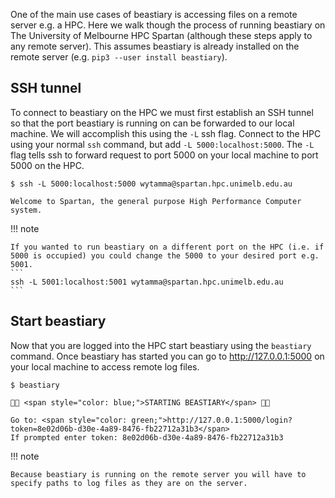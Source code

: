 
One of the main use cases of beastiary is accessing files on a remote server e.g. a HPC. Here we walk though the process of running beastiary on The University of Melbourne HPC Spartan (although these steps apply to any remote server). This assumes beastiary is already installed on the remote server (e.g. `pip3 --user install beastiary`). 

## SSH tunnel

To connect to beastiary on the HPC we must first establish an SSH tunnel so that the port beastiary is running on can be forwarded to our local machine. We will accomplish this using the `-L` ssh flag. Connect to the HPC using your normal `ssh` command, but add `-L 5000:localhost:5000`. The `-L` flag tells ssh to forward request to port 5000 on your local machine to port 5000 on the HPC. 

<div class="termy">

```console
$ ssh -L 5000:localhost:5000 wytamma@spartan.hpc.unimelb.edu.au

Welcome to Spartan, the general purpose High Performance Computer system.
```

</div>


!!! note
    
    If you wanted to run beastiary on a different port on the HPC (i.e. if 5000 is occupied) you could change the 5000 to your desired port e.g. 5001. 
    ```
    ssh -L 5001:localhost:5001 wytamma@spartan.hpc.unimelb.edu.au
    ```


## Start beastiary 

Now that you are logged into the HPC start beastiary using the `beastiary` command. Once beastiary has started you can go to http://127.0.0.1:5000 on your local machine to access remote log files. 

<div class="termy">

```console
$ beastiary

🐙🐁 <span style="color: blue;">STARTING BEASTIARY</span> 🐁🐙

Go to: <span style="color: green;">http://127.0.0.1:5000/login?token=8e02d06b-d30e-4a89-8476-fb22712a31b3</span>
If prompted enter token: 8e02d06b-d30e-4a89-8476-fb22712a31b3
```

</div>


!!! note

    Because beastiary is running on the remote server you will have to specify paths to log files as they are on the server. 

